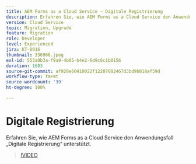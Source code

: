 ```yaml
---
title: AEM Forms as a Cloud Service – Digitale Registrierung
description: Erfahren Sie, wie AEM Forms as a Cloud Service den Anwendungsfall „Digitale Registrierung“ unterstützt.
version: Cloud Service
topic: Migration, Upgrade
feature: Migration
role: Developer
level: Experienced
jira: KT-8916
thumbnail: 336966.jpeg
exl-id: 553a0b3a-f9a9-4b05-b4e2-6d9c6c1b0156
duration: 1603
source-git-commit: af928e60410022f12207082467d3bd9b818af59d
workflow-type: tm+mt
source-wordcount: '39'
ht-degree: 100%

---
```


# Digitale Registrierung

Erfahren Sie, wie AEM Forms as a Cloud Service den Anwendungsfall „Digitale Registrierung“ unterstützt.

>[!VIDEO](https://video.tv.adobe.com/v/336966?quality=12&learn=on)
